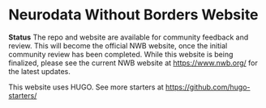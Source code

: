 # Neurodata Without Borders Website

**Status** The repo and website are available for community feedback and review. This will become the official NWB website, once the initial community review has been completed. While this website is being finalized, please see the current NWB website at https://www.nwb.org/ for the latest updates. 

This website uses HUGO. See more starters at https://github.com/hugo-starters/
